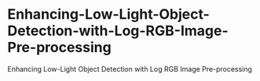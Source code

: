 # Enhancing-Low-Light-Object-Detection-with-Log-RGB-Image-Pre-processing
Enhancing Low-Light Object Detection with Log RGB Image Pre-processing
